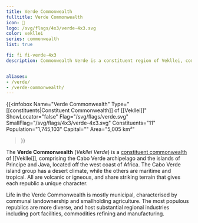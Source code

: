 ```yaml
---
title: Verde Commonwealth
fulltitle: Verde Commonwealth
icon: 🌹
logo: /svg/flags/4x3/verde-4x3.svg
color: vekllei
series: commonwealth
list: true

fi: fi fi-verde-4x3
description: Commonwealth Verde is a constituent region of Vekllei, comprising 11 island republics in the Cabo Verde archipelago and the Gulf of Guinea.


aliases:
- /verde/
- /verde-commonwealth/
---
```

{{<infobox
   Name="Verde Commonwealth"
   Type="[[constituents|Constituent Commonwealth]] of [[Vekllei]]"
   ShowLocator="false"
   Flag="/svg/flags/verde.svg"
   SmallFlag="/svg/flags/4x3/verde-4x3.svg"
   Constituents="11"
   Population="1,745,103"
   Capital=""
   Area="5,005 km²"
 >}}

The <span class="fi fi-verde-4x3"></span> **Verde Commonwealth** (*Vekllei Verde*) is a [constituent commonwealth](/constituents/) of [[Vekllei]], comprising the Cabo Verde archipelago and the islands of Principe and Java, located off the west coast of Africa. The Cabo Verde island group has a desert climate, while the others are maritime and tropical. All are volcanic or igneous, and share striking terrain that gives each republic a unique character.

Life in the Verde Commonwealth is mostly municipal, characterised by communal landownership and smallholding agriculture. The most populous republics are more diverse, and host substantial regional industries including port facilities, commodities refining and manufacturing.